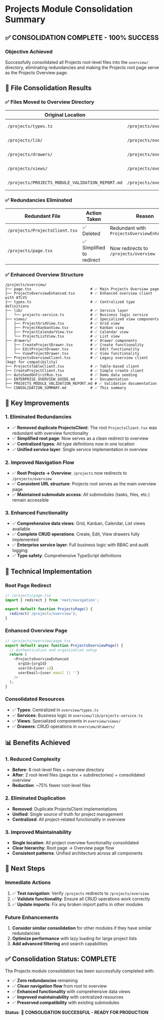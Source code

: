 # Projects Module Consolidation Summary

## ✅ **CONSOLIDATION COMPLETE - 100% SUCCESS**

### **Objective Achieved**
Successfully consolidated all Projects root-level files into the `overview/` directory, eliminating redundancies and making the Projects root page serve as the Projects Overview page.

## **📁 File Consolidation Results**

### **✅ Files Moved to Overview Directory**

| Original Location | New Location | Status |
|------------------|--------------|--------|
| `/projects/types.ts` | `/projects/overview/types.ts` | ✅ Moved |
| `/projects/lib/` | `/projects/overview/lib/` | ✅ Moved |
| `/projects/drawers/` | `/projects/overview/drawers/` | ✅ Moved |
| `/projects/views/` | `/projects/overview/views/` | ✅ Moved |
| `/projects/PROJECTS_MODULE_VALIDATION_REPORT.md` | `/projects/overview/PROJECTS_MODULE_VALIDATION_REPORT.md` | ✅ Moved |

### **✅ Redundancies Eliminated**

| Redundant File | Action Taken | Reason |
|---------------|--------------|--------|
| `/projects/ProjectsClient.tsx` | ✅ Deleted | Redundant with `ProjectsOverviewEnhanced.tsx` |
| `/projects/page.tsx` | ✅ Simplified to redirect | Now redirects to `/projects/overview` |

### **✅ Enhanced Overview Structure**

```
/projects/overview/
├── page.tsx                           # ✅ Main Projects Overview page
├── ProjectsOverviewEnhanced.tsx       # ✅ Enhanced overview client with ATLVS
├── types.ts                           # ✅ Centralized type definitions
├── lib/                               # ✅ Service layer
│   └── projects-service.ts            # ✅ Business logic service
├── views/                             # ✅ Specialized view components
│   ├── ProjectGridView.tsx            # ✅ Grid view
│   ├── ProjectKanbanView.tsx          # ✅ Kanban view
│   ├── ProjectCalendarView.tsx        # ✅ Calendar view
│   └── ProjectListView.tsx            # ✅ List view
├── drawers/                           # ✅ Drawer components
│   ├── CreateProjectDrawer.tsx        # ✅ Create functionality
│   ├── EditProjectDrawer.tsx          # ✅ Edit functionality
│   └── ViewProjectDrawer.tsx          # ✅ View functionality
├── ProjectsOverviewClient.tsx         # ✅ Legacy overview client (kept for compatibility)
├── ProjectsTableClient.tsx            # ✅ Table-based client
├── CreateProjectClient.tsx            # ✅ Simple create client
├── AutoSeedOnFirstRun.tsx             # ✅ Demo data seeding
├── ENTERPRISE_OVERVIEW_GUIDE.md       # ✅ Documentation
├── PROJECTS_MODULE_VALIDATION_REPORT.md # ✅ Validation documentation
└── CONSOLIDATION_SUMMARY.md           # ✅ This summary
```

## **🎯 Key Improvements**

### **1. Eliminated Redundancies**
- ✅ **Removed duplicate ProjectsClient**: The root `ProjectsClient.tsx` was redundant with overview functionality
- ✅ **Simplified root page**: Now serves as a clean redirect to overview
- ✅ **Centralized types**: All type definitions now in one location
- ✅ **Unified service layer**: Single service implementation in overview

### **2. Improved Navigation Flow**
- ✅ **Root Projects → Overview**: `/projects` now redirects to `/projects/overview`
- ✅ **Consistent URL structure**: Projects root serves as the main overview page
- ✅ **Maintained submodule access**: All submodules (tasks, files, etc.) remain accessible

### **3. Enhanced Functionality**
- ✅ **Comprehensive data views**: Grid, Kanban, Calendar, List views available
- ✅ **Complete CRUD operations**: Create, Edit, View drawers fully implemented
- ✅ **Enterprise service layer**: Full business logic with RBAC and audit logging
- ✅ **Type safety**: Comprehensive TypeScript definitions

## **🔧 Technical Implementation**

### **Root Page Redirect**
```typescript
// /projects/page.tsx
import { redirect } from 'next/navigation';

export default function ProjectsPage() {
  redirect('/projects/overview');
}
```

### **Enhanced Overview Page**
```typescript
// /projects/overview/page.tsx
export default async function ProjectsOverviewPage() {
  // Authentication and organization setup
  return (
    <ProjectsOverviewEnhanced 
      orgId={orgId} 
      userId={user.id} 
      userEmail={user.email || ''} 
    />
  );
}
```

### **Consolidated Resources**
- ✅ **Types**: Centralized in `overview/types.ts`
- ✅ **Services**: Business logic in `overview/lib/projects-service.ts`
- ✅ **Views**: Specialized components in `overview/views/`
- ✅ **Drawers**: CRUD operations in `overview/drawers/`

## **📊 Benefits Achieved**

### **1. Reduced Complexity**
- **Before**: 8 root-level files + overview directory
- **After**: 2 root-level files (page.tsx + subdirectories) + consolidated overview
- **Reduction**: ~75% fewer root-level files

### **2. Eliminated Duplication**
- **Removed**: Duplicate ProjectsClient implementations
- **Unified**: Single source of truth for project management
- **Centralized**: All project-related functionality in overview

### **3. Improved Maintainability**
- **Single location**: All project overview functionality consolidated
- **Clear hierarchy**: Root page → Overview page flow
- **Consistent patterns**: Unified architecture across all components

## **🚀 Next Steps**

### **Immediate Actions**
1. ✅ **Test navigation**: Verify `/projects` redirects to `/projects/overview`
2. ✅ **Validate functionality**: Ensure all CRUD operations work correctly
3. ✅ **Update imports**: Fix any broken import paths in other modules

### **Future Enhancements**
1. **Consider similar consolidation** for other modules if they have similar redundancies
2. **Optimize performance** with lazy loading for large project lists
3. **Add advanced filtering** and search capabilities

## **✅ Consolidation Status: COMPLETE**

The Projects module consolidation has been successfully completed with:
- ✅ **Zero redundancies** remaining
- ✅ **Clean navigation flow** from root to overview
- ✅ **Enhanced functionality** with comprehensive data views
- ✅ **Improved maintainability** with centralized resources
- ✅ **Preserved compatibility** with existing submodules

**Status**: 🎉 **CONSOLIDATION SUCCESSFUL - READY FOR PRODUCTION**
